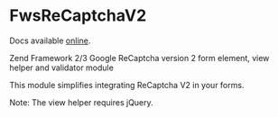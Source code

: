 FwsReCaptchaV2
============

Docs available [online](https://www.freedomwebservices.net/zend-framework/fws-recaptcha).

Zend Framework 2/3 Google ReCaptcha version 2 form element, view helper and validator module

This module simplifies integrating ReCaptcha V2 in your forms.

Note: The view helper requires jQuery.